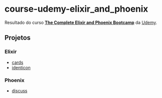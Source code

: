 # course-udemy-elixir_and_phoenix

Resultado do curso **[The Complete Elixir and Phoenix Bootcamp](https://www.udemy.com/the-complete-elixir-and-phoenix-bootcamp-and-tutorial)** da [Udemy](https://www.udemy.com/).

## Projetos

### Elixir

- [cards](../../tree/master/cards)
- [identicon](../../tree/master/identicon)

### Phoenix

- [discuss](../../tree/master/discuss)
